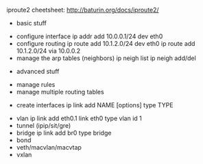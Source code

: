iproute2 cheetsheet: http://baturin.org/docs/iproute2/

* basic stuff
 + configure interface
  ip addr add 10.0.0.1/24 dev eth0
 + configure routing
  ip route add 10.1.2.0/24 dev eth0
  ip route add 10.1.2.0/24 via 10.0.0.2
 + manage the arp tables (neighbors)
  ip neigh list
  ip neigh add/del 

* advanced stuff
 + manage rules 
 + manage multiple routing tables

* create interfaces
  ip link add NAME [options] type TYPE

 + vlan
  ip link add eth0.1 link eth0 type vlan id 1
 + tunnel (ipip/sit/gre)
 + bridge
  ip link add br0 type bridge
 + bond
 + veth/macvlan/macvtap
 + vxlan



